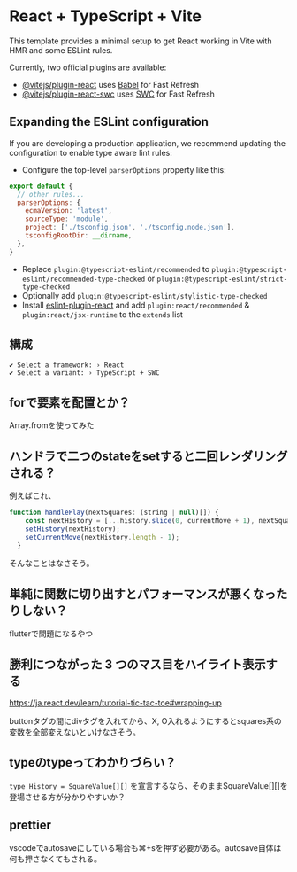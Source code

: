 # React + TypeScript + Vite

This template provides a minimal setup to get React working in Vite with HMR and some ESLint rules.

Currently, two official plugins are available:

- [@vitejs/plugin-react](https://github.com/vitejs/vite-plugin-react/blob/main/packages/plugin-react/README.md) uses [Babel](https://babeljs.io/) for Fast Refresh
- [@vitejs/plugin-react-swc](https://github.com/vitejs/vite-plugin-react-swc) uses [SWC](https://swc.rs/) for Fast Refresh

## Expanding the ESLint configuration

If you are developing a production application, we recommend updating the configuration to enable type aware lint rules:

- Configure the top-level `parserOptions` property like this:

```js
export default {
  // other rules...
  parserOptions: {
    ecmaVersion: 'latest',
    sourceType: 'module',
    project: ['./tsconfig.json', './tsconfig.node.json'],
    tsconfigRootDir: __dirname,
  },
}
```

- Replace `plugin:@typescript-eslint/recommended` to `plugin:@typescript-eslint/recommended-type-checked` or `plugin:@typescript-eslint/strict-type-checked`
- Optionally add `plugin:@typescript-eslint/stylistic-type-checked`
- Install [eslint-plugin-react](https://github.com/jsx-eslint/eslint-plugin-react) and add `plugin:react/recommended` & `plugin:react/jsx-runtime` to the `extends` list

## 構成

```
✔ Select a framework: › React
✔ Select a variant: › TypeScript + SWC
```

## forで要素を配置とか？
Array.fromを使ってみた

## ハンドラで二つのstateをsetすると二回レンダリングされる？
例えばこれ、
```js
function handlePlay(nextSquares: (string | null)[]) {
    const nextHistory = [...history.slice(0, currentMove + 1), nextSquares];
    setHistory(nextHistory);
    setCurrentMove(nextHistory.length - 1);
  }
```
そんなことはなさそう。

## 単純に関数に切り出すとパフォーマンスが悪くなったりしない？
flutterで問題になるやつ

## 勝利につながった 3 つのマス目をハイライト表示する
https://ja.react.dev/learn/tutorial-tic-tac-toe#wrapping-up

buttonタグの間にdivタグを入れてから、X, O入れるようにするとsquares系の変数を全部変えないといけなさそう。

## typeのtypeってわかりづらい？
`type History = SquareValue[][]`
を宣言するなら、そのままSquareValue[][]を登場させる方が分かりやすいか？

## prettier
vscodeでautosaveにしている場合も⌘+sを押す必要がある。autosave自体は何も押さなくてもされる。